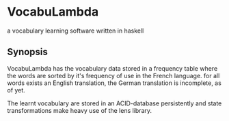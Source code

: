 VocabuLambda
============

a vocabulary learning software written in haskell

Synopsis
--------

VocabuLambda has the vocabulary data stored in a frequency table where the
words are sorted by it's frequency of use in the French language.
for all words exists an English translation, the German translation is
incomplete, as of yet.

The learnt vocabulary are stored in an ACID-database persistently and state
transformations make heavy use of the lens library.

